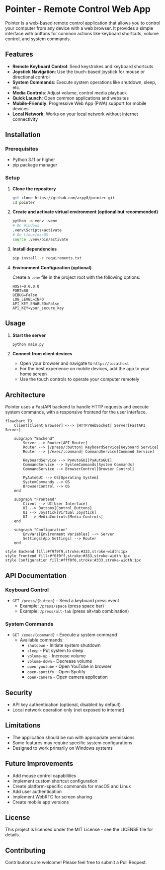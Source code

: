 # Pointer - Remote Control Web App

Pointer is a web-based remote control application that allows you to control your computer from any device with a web browser. It provides a simple interface with buttons for common actions like keyboard shortcuts, volume control, and system commands.

## Features

- **Remote Keyboard Control**: Send keystrokes and keyboard shortcuts
- **Joystick Navigation**: Use the touch-based joystick for mouse or directional control
- **System Commands**: Execute system operations like shutdown, sleep, etc.
- **Media Controls**: Adjust volume, control media playback
- **Quick Launch**: Open common applications and websites
- **Mobile-Friendly**: Progressive Web App (PWA) support for mobile devices
- **Local Network**: Works on your local network without internet connectivity

## Installation

### Prerequisites

- Python 3.11 or higher
- pip package manager

### Setup

1. **Clone the repository**

   ```bash
   git clone https://github.com/arpy8/pointer.git
   cd pointer
   ```

2. **Create and activate virtual environment (optional but recommended)**

   ```bash
   python -m venv .venv
   # On Windows
   .venv\Scripts\activate
   # On Linux/macOS
   source .venv/bin/activate
   ```

3. **Install dependencies**

   ```bash
   pip install -r requirements.txt
   ```

4. **Environment Configuration (optional)**

   Create a `.env` file in the project root with the following options:

   ```
   HOST=0.0.0.0
   PORT=80
   DEBUG=False
   LOG_LEVEL=INFO
   API_KEY_ENABLED=False
   API_KEY=your_secure_key
   ```

## Usage

1. **Start the server**

   ```bash
   python main.py
   ```

2. **Connect from client devices**

   - Open your browser and navigate to `http://localhost`
   - For the best experience on mobile devices, add the app to your home screen
   - Use the touch controls to operate your computer remotely

## Architecture

Pointer uses a FastAPI backend to handle HTTP requests and execute system commands, with a responsive frontend for the user interface.

```mermaid
flowchart TD
    Client[Client Browser] <--> |HTTP/WebSocket| Server[FastAPI Server]
    
    subgraph "Backend"
        Server --> Router[API Router]
        Router --> |/press/:button| KeyboardService[Keyboard Service]
        Router --> |/exec/:command| CommandService[Command Service]
        
        KeyboardService --> PyAutoGUI[PyAutoGUI]
        CommandService --> SystemCommands[System Commands]
        CommandService --> BrowserControl[Browser Control]
        
        PyAutoGUI --> OS[Operating System]
        SystemCommands --> OS
        BrowserControl --> OS
    end
    
    subgraph "Frontend"
        Client --> UI[User Interface]
        UI --> Buttons[Control Buttons]
        UI --> Joystick[Virtual Joystick]
        UI --> MediaControls[Media Controls]
    end
    
    subgraph "Configuration"
        EnvVars[Environment Variables] --> Server
        Settings[App Settings] --> Router
    end

style Backend fill:#f9f9f9,stroke:#333,stroke-width:1px
style Frontend fill:#f0f0ff,stroke:#333,stroke-width:1px
style Configuration fill:#fff0f0,stroke:#333,stroke-width:1px
```

## API Documentation

### Keyboard Control

- `GET /press/{button}` - Send a keyboard press event
  - Example: `/press/space` (press space bar)
  - Example: `/press/alt-tab` (press alt+tab combination)

### System Commands

- `GET /exec/{command}` - Execute a system command
  - Available commands:
    - `shutdown` - Initiate system shutdown
    - `sleep` - Put system to sleep
    - `volume-up` - Increase volume
    - `volume-down` - Decrease volume
    - `open-youtube` - Open YouTube in browser
    - `open-spotify` - Open Spotify
    - `open-camera` - Open camera application

## Security

- API key authentication (optional, disabled by default)
- Local network operation only (not exposed to internet)

## Limitations

- The application should be run with appropriate permissions
- Some features may require specific system configurations
- Designed to work primarily on Windows systems

## Future Improvements

- Add mouse control capabilities
- Implement custom shortcut configuration
- Create platform-specific commands for macOS and Linux
- Add user authentication
- Implement WebRTC for screen sharing
- Create mobile app versions

## License

This project is licensed under the MIT License - see the LICENSE file for details.

## Contributing

Contributions are welcome! Please feel free to submit a Pull Request.
